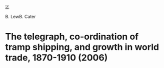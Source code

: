[🇿](zotero://select/library/items/B53Y7RIU)

B. LewB. Cater
# The telegraph, co-ordination of tramp shipping, and growth in world trade, 1870-1910 (2006)

